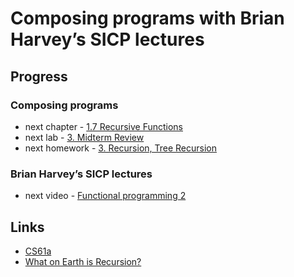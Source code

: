 # Composing programs with Brian Harvey’s SICP lectures

## Progress

### Composing programs

- next chapter - [1.7 Recursive Functions](https://composingprograms.com/pages/17-recursive-functions.html)
- next lab - [3. Midterm Review](https://inst.eecs.berkeley.edu/~cs61a/fa21/lab/lab03)
- next homework - [3. Recursion, Tree Recursion](https://inst.eecs.berkeley.edu/~cs61a/fa21/hw/hw03)

### Brian Harvey’s SICP lectures
-	next video - [Functional programming 2](https://archive.org/details/ucberkeley_webcast_TTK2lZoWbPQ)

## Links

- [CS61a](https://cs61a.org/)
- [What on Earth is Recursion?](https://youtu.be/Mv9NEXX1VHc)
